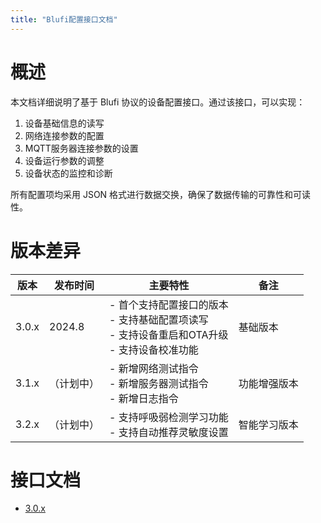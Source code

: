 ```yaml
---
title: "Blufi配置接口文档"
---
```


# 概述

本文档详细说明了基于 Blufi 协议的设备配置接口。通过该接口，可以实现：

1. 设备基础信息的读写
2. 网络连接参数的配置
3. MQTT服务器连接参数的设置
4. 设备运行参数的调整
5. 设备状态的监控和诊断

所有配置项均采用 JSON 格式进行数据交换，确保了数据传输的可靠性和可读性。

# 版本差异

| 版本 | 发布时间 | 主要特性 | 备注 |
|---|---|---|---|
| 3.0.x | 2024.8 | - 首个支持配置接口的版本<br>- 支持基础配置项读写<br>- 支持设备重启和OTA升级<br>- 支持设备校准功能 | 基础版本 |
| 3.1.x | （计划中） | - 新增网络测试指令<br>- 新增服务器测试指令<br>- 新增日志指令 | 功能增强版本 |
| 3.2.x | （计划中） | - 支持呼吸弱检测学习功能<br>- 支持自动推荐灵敏度设置 | 智能学习版本 |

# 接口文档
- [3.0.x](./3.0.x.md)